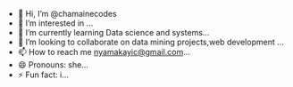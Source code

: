 - 👋 Hi, I’m @chamainecodes
- 👀 I’m interested in  ...
- 🌱 I’m currently learning Data science and systems...
- 💞️ I’m looking to collaborate on data mining projects,web development ...
- 📫 How to reach me nyamakayic@gmail.com...
- 😄 Pronouns: she...
- ⚡ Fun fact: i...

<!---
chamainecodes/chamainecodes is a ✨ special ✨ repository because its `README.md` (this file) appears on your GitHub profile.
You can click the Preview link to take a look at your changes.
--->
